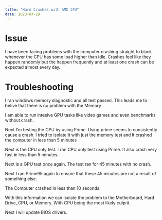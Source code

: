 ```yaml
---
title: "Hard Crashes with AMD CPU"
date: 2023-04-29
---
```


# Issue
I have been facing problems with the computer crashing straight to black whenever the CPU has some load higher than idle.
Crashes feel like they happen randomly but the happen frequently and at least one crash can be expected almost every day.

# Troubleshooting
I ran windows memory diagnostic and all test passed.
This leads me to belive that there is no problem with the Memory

I am able to run intesive GPU tasks like video games and even benchmarks without crash.

Next I'm testing the CPU by using Prime.
Using prime seems to consistently cause a crash. I tried to isolate it with just the memory test and it crashed the computer in less than 5 minutes


Next is the CPU only test. I ran CPU only test using Prime. It also crash very fast in less than 5 minutes.

Next is a GPU test once again. The test ran for 45 minutes with no crash.

Next I ran Prime95 again to ensure that these 45 minutes are not a result of something else.

The Computer crashed in less than 10 seconds.

With this information we can isolate the problem to the Motherboard, Hard Drive, CPU, or Memory. With CPU being the most likely culprit.

Next I will update BIOS drivers.
